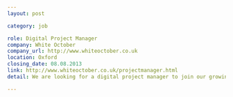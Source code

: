 ```yaml
---
layout: post

category: job

role: Digital Project Manager
company: White October
company_url: http://www.whiteoctober.co.uk
location: Oxford
closing_date: 08.08.2013
link: http://www.whiteoctober.co.uk/projectmanager.html
detail: We are looking for a digital project manager to join our growing team. Reporting directly to the Head of Production you'll be responsible for delivering your own portfolio of interesting digital projects.

---
```


